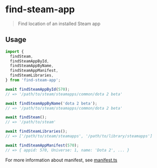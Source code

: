 # find-steam-app

> Find location of an installed Steam app

## Usage

```js
import {
  findSteam,
  findSteamAppById,
  findSteamAppByName,
  findSteamAppManifest,
  findSteamLibraries,
} from 'find-steam-app';

await findSteamAppById(570);
// => '/path/to/steam/steamapps/common/dota 2 beta'

await findSteamAppByName('dota 2 beta');
// => '/path/to/steam/steamapps/common/dota 2 beta'

await findSteam();
// => '/path/to/steam'

await findSteamLibraries();
// => ['/path/to/steam/steamapps', '/path/to/library/steamapps']

await findSteamAppManifest(570);
// => { appid: 570, Universe: 1, name: 'Dota 2', ... }
```

For more information about manifest, see [manifest.ts](src/manifest.ts)

